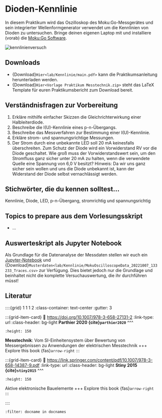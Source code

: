 # Dioden-Kennlinie

In diesem Praktikum wird das Oszilloskop des Moku:Go-Messgerätes und sein integrierter Wellenformgenerator verwendet um die Kennlinien von Dioden zu untersuchen. Bringe deinen eigenen Laptop mit und installiere (vorab) die [Moku:Go Software](https://www.liquidinstruments.com/products/desktop-apps/).

<img src="pictures/IMG_5597.jpeg" alt="kennlinienversuch" label = kennlinienversuch></img>

## Downloads

* {Download}`Hier<lab/Kennlinie/main.pdf>` kann die Praktikumsanleitung herunterladen werden.
* {Download}`Hier<Vorlage Praktikum Messtechnik.zip>` steht das LaTeX Template für euren Praktikumsbericht zum Download bereit. 

## Verständnisfragen zur Vorbereitung
1. Erkläre mithilfe einfacher Skizzen die Gleichrichterwirkung einer Halbleiterdiode.
2. Beschreibe die I(U)-Kennlinie eines p-n-Übergangs.
3. Beschreibe das Messverfahren zur Bestimmung einer I(U)-Kennlinie.
4. Erkläre strom- und spannungsrichtige Messungen.
5. Der Strom durch eine unbekannte LED soll 20 mA keinesfalls überschreiten. Zum Schutz der Diode wird ein Vorwiderstand RV vor die Diode geschaltet. Wie groß muss der Vorwiderstandswert sein, um den Stromfluss ganz sicher unter 20 mA zu halten, wenn die verwendete Quelle eine Spannung von 6,0 V besitzt? Hinweis: Da wir uns ganz sicher sein wollen und uns die Diode unbekannt ist, kann der Widerstand der Diode selbst vernachlässigt werden.

## Stichwörter, die du kennen solltest...
Kennlinie, Diode, LED, p-n-Übergang, stromrichtig und spannungsrichtig

## Topics to prepare aus dem Vorlesungsskript
- ...

## Auswerteskript als Jupyter Notebook 
Als Grundlage für die Datenanalyse der Messdaten stellen wir euch ein [Jupyter-Notebook](lab/Kennlinie/Kennlinien.ipynb) und {Download}`Musterdaten<lab/Kennlinie/MokuOscilloscopeData_20221007_133233_Traces.csv>` zur Verfügung. Dies bietet jedoch nur die Grundlage und beinhaltet nicht die komplette Versuchauswertung, die ihr durchführen müsst!

## Literatur
::::{grid} 1 1 1 2
:class-container: text-center
:gutter: 3

:::{grid-item-card}
:link: https://doi.org/10.1007/978-3-658-27131-2
:link-type: url
:class-header: bg-light
**Parthier 2020 {cite}`parthier2020`**
^^^
```{image} pictures/2020_Book_Messtechnik.png
:height: 150
```
**Messtechnik**: Vom SI-Einheitensystem über Bewertung von Messergebnissen zu Anwendungen der elektrischen Messtechnik
+++
Explore this book {fas}`arrow-right`
:::

:::{grid-item-card}
:link: https://link.springer.com/content/pdf/10.1007/978-3-658-14387-9.pdf
:link-type: url
:class-header: bg-light
**Stiny 2015 {cite}`stiny2015`**
^^^
```{image} pictures/2015_Book_AktiveBauelemente.png
:height: 150
```
Aktive elektronische Bauelemente
+++
Explore this book {fas}`arrow-right`
:::

::::


```{bibliography}
:filter: docname in docnames
```